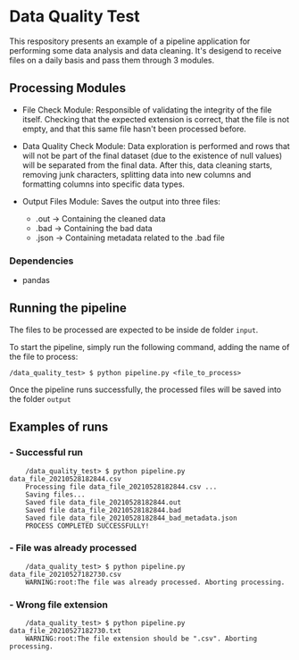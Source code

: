 # Data Quality Test

This respository presents an example of a pipeline application for performing some data analysis and data cleaning.
It's desigend to receive files on a daily basis and pass them through 3 modules.

## Processing Modules 
- File Check Module: Responsible of validating the integrity of the file itself. Checking that the expected extension is correct, that the file is not empty, and that this same file hasn't been processed before.

- Data Quality Check Module: Data exploration is performed and rows that will not be part of the final dataset (due to the existence of null values) will be separated from the final data. After this, data cleaning starts, removing junk characters, splitting data into new columns and formatting columns into specific data types.

- Output Files Module: Saves the output into three files:
    * .out -> Containing the cleaned data 
    * .bad -> Containing the bad data 
    * .json -> Containing metadata related to the .bad file

### Dependencies
- pandas

## Running the pipeline

The files to be processed are expected to be inside de folder `input`. 

To start the pipeline, simply run the following command, adding the name of the file to process:
    
    /data_quality_test> $ python pipeline.py <file_to_process>

Once the pipeline runs successfully, the processed files will be saved into the folder `output`

## Examples of runs

### - Successful run
        /data_quality_test> $ python pipeline.py data_file_20210528182844.csv
        Processing file data_file_20210528182844.csv ...
        Saving files...
        Saved file data_file_20210528182844.out
        Saved file data_file_20210528182844.bad
        Saved file data_file_20210528182844_bad_metadata.json
        PROCESS COMPLETED SUCCESSFULLY!

### - File was already processed 
        /data_quality_test> $ python pipeline.py data_file_20210527182730.csv 
        WARNING:root:The file was already processed. Aborting processing.

### - Wrong file extension
        /data_quality_test> $ python pipeline.py data_file_20210527182730.txt
        WARNING:root:The file extension should be ".csv". Aborting processing.
